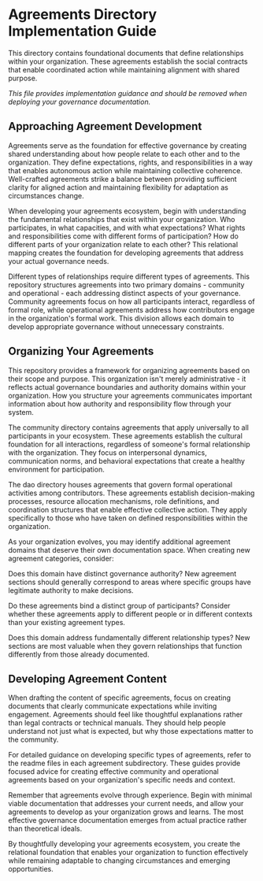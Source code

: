 # Agreements Directory Implementation Guide

This directory contains foundational documents that define relationships within your organization. These agreements establish the social contracts that enable coordinated action while maintaining alignment with shared purpose.

*This file provides implementation guidance and should be removed when deploying your governance documentation.*

## Approaching Agreement Development

Agreements serve as the foundation for effective governance by creating shared understanding about how people relate to each other and to the organization. They define expectations, rights, and responsibilities in a way that enables autonomous action while maintaining collective coherence. Well-crafted agreements strike a balance between providing sufficient clarity for aligned action and maintaining flexibility for adaptation as circumstances change.

When developing your agreements ecosystem, begin with understanding the fundamental relationships that exist within your organization. Who participates, in what capacities, and with what expectations? What rights and responsibilities come with different forms of participation? How do different parts of your organization relate to each other? This relational mapping creates the foundation for developing agreements that address your actual governance needs.

Different types of relationships require different types of agreements. This repository structures agreements into two primary domains - community and operational - each addressing distinct aspects of your governance. Community agreements focus on how all participants interact, regardless of formal role, while operational agreements address how contributors engage in the organization's formal work. This division allows each domain to develop appropriate governance without unnecessary constraints.

## Organizing Your Agreements

This repository provides a framework for organizing agreements based on their scope and purpose. This organization isn't merely administrative - it reflects actual governance boundaries and authority domains within your organization. How you structure your agreements communicates important information about how authority and responsibility flow through your system.

The community directory contains agreements that apply universally to all participants in your ecosystem. These agreements establish the cultural foundation for all interactions, regardless of someone's formal relationship with the organization. They focus on interpersonal dynamics, communication norms, and behavioral expectations that create a healthy environment for participation.

The dao directory houses agreements that govern formal operational activities among contributors. These agreements establish decision-making processes, resource allocation mechanisms, role definitions, and coordination structures that enable effective collective action. They apply specifically to those who have taken on defined responsibilities within the organization.

As your organization evolves, you may identify additional agreement domains that deserve their own documentation space. When creating new agreement categories, consider:

Does this domain have distinct governance authority? New agreement sections should generally correspond to areas where specific groups have legitimate authority to make decisions.

Do these agreements bind a distinct group of participants? Consider whether these agreements apply to different people or in different contexts than your existing agreement types.

Does this domain address fundamentally different relationship types? New sections are most valuable when they govern relationships that function differently from those already documented.

## Developing Agreement Content

When drafting the content of specific agreements, focus on creating documents that clearly communicate expectations while inviting engagement. Agreements should feel like thoughtful explanations rather than legal contracts or technical manuals. They should help people understand not just what is expected, but why those expectations matter to the community.

For detailed guidance on developing specific types of agreements, refer to the readme files in each agreement subdirectory. These guides provide focused advice for creating effective community and operational agreements based on your organization's specific needs and context.

Remember that agreements evolve through experience. Begin with minimal viable documentation that addresses your current needs, and allow your agreements to develop as your organization grows and learns. The most effective governance documentation emerges from actual practice rather than theoretical ideals.

By thoughtfully developing your agreements ecosystem, you create the relational foundation that enables your organization to function effectively while remaining adaptable to changing circumstances and emerging opportunities.
